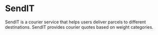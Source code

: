 # SendIT
SendIT is a courier service that helps users deliver parcels to different destinations. SendIT provides courier quotes based on weight categories.
